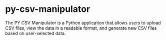# py-csv-manipulator
The PY CSV Manipulator is a Python application that allows users to upload CSV files, view the data in a readable format, and generate new CSV files based on user-selected data.
